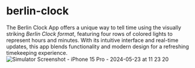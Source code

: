 # berlin-clock
The Berlin Clock App offers a unique way to tell time using the visually striking _Berlin Clock format_, featuring four rows of colored lights to represent hours and minutes. With its intuitive interface and real-time updates, this app blends functionality and modern design for a refreshing timekeeping experience. 
![Simulator Screenshot - iPhone 15 Pro - 2024-05-23 at 11 23 20](https://github.com/aishunya/berlin-clock/assets/125590464/523908a5-b3a1-4b07-970a-71691ca51dd0)
